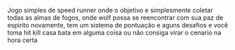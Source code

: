 Jogo simples de speed runner onde o objetivo e simplesmente coletar todas as almas de fogos, onde wolf possa se reencontrar com sua paz de espirito novamente, tem um sistema de pontuação e aguns desafios e você toma hit kill casa bata em alguma coisa ou não consiga virar o cenario na hora certa